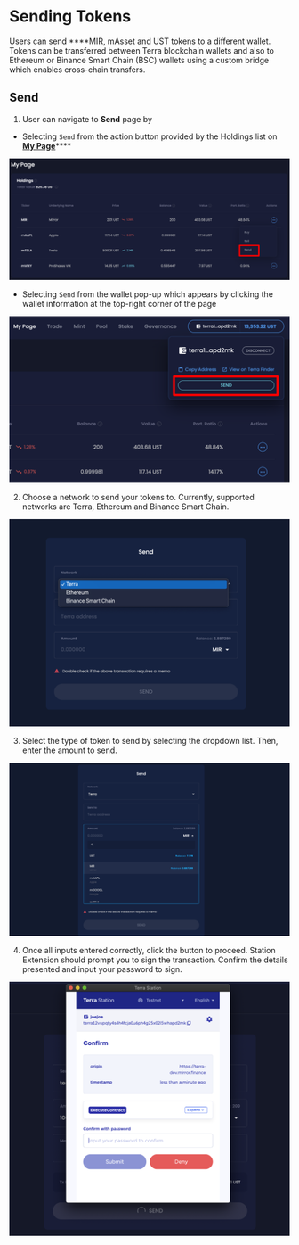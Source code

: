 # Sending Tokens

Users can send ****MIR, mAsset and UST tokens to a different wallet. Tokens can be transferred between Terra blockchain wallets and also to Ethereum or Binance Smart Chain \(BSC\) wallets using a custom bridge which enables cross-chain transfers. 

## Send

1. User can navigate to **Send** page by

* Selecting `Send` from the action button provided by the Holdings list on [**My Page**](https://terra.mirror.finance/my)\*\*\*\*

![](../../.gitbook/assets/image%20%2886%29.png)

* Selecting `Send` from the wallet pop-up which appears by clicking the wallet information at the top-right corner of the page

![](../../.gitbook/assets/image%20%2891%29.png)

2. Choose a network to send your tokens to. Currently, supported networks are Terra, Ethereum and Binance Smart Chain.

![](../../.gitbook/assets/image%20%28110%29.png)

3. Select the type of token to send by selecting the dropdown list. Then, enter the amount to send.

![](../../.gitbook/assets/image%20%28106%29.png)

4. Once all inputs entered correctly, click the button to proceed. Station Extension should prompt you to sign the transaction. Confirm the details presented and input your password to sign.

![](../../.gitbook/assets/image%20%2887%29.png)

